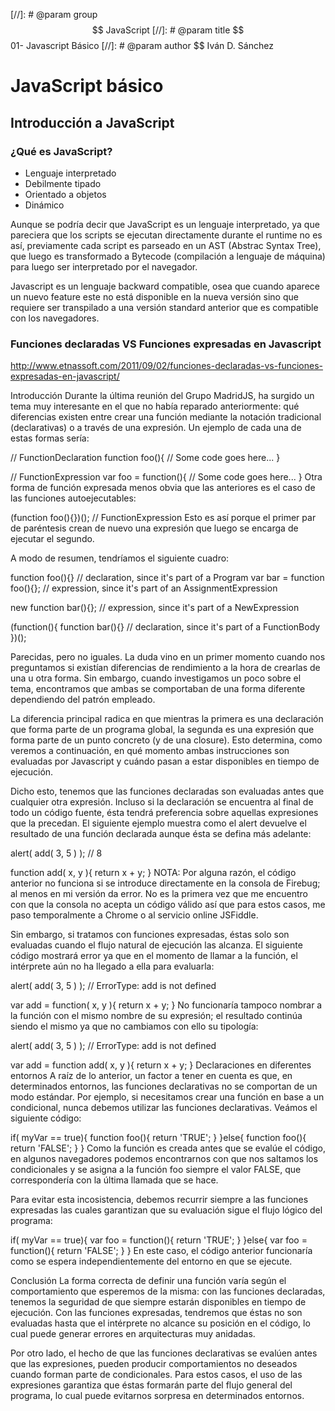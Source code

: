 [//]: # @param group $$ JavaScript
[//]: # @param title $$ 01- Javascript Básico
[//]: # @param author $$ Iván D. Sánchez

# JavaScript básico


## Introducción a JavaScript

### ¿Qué es JavaScript?

- Lenguaje interpretado
- Debilmente tipado 
- Orientado a objetos
- Dinámico


Aunque se podría decir que JavaScript es un lenguaje interpretado, ya que pareciera que los scripts se ejecutan directamente durante el runtime no es así, previamente cada script es parseado en un AST (Abstrac Syntax Tree), que luego es transformado a Bytecode (compilación a lenguaje de máquina) para luego ser interpretado por el navegador.


Javascript es un lenguaje backward compatible, osea que cuando aparece un nuevo feature este no está disponible en la nueva versión sino que requiere ser transpilado a una versión standard anterior que es compatible con los navegadores.


### Funciones declaradas VS Funciones expresadas en Javascript

http://www.etnassoft.com/2011/09/02/funciones-declaradas-vs-funciones-expresadas-en-javascript/

Introducción
Durante la última reunión del Grupo MadridJS, ha surgido un tema muy interesante en el que no había reparado anteriormente: qué diferencias existen entre crear una función mediante la notación tradicional (declarativas) o a través de una expresión. Un ejemplo de cada una de estas formas sería:

// FunctionDeclaration
function foo(){
  // Some code goes here...
}
 
// FunctionExpression
var foo = function(){
  // Some code goes here...
}
Otra forma de función expresada menos obvia que las anteriores es el caso de las funciones autoejecutables:

(function foo(){})(); // FunctionExpression
Esto es así porque el primer par de paréntesis crean de nuevo una expresión que luego se encarga de ejecutar el segundo.

A modo de resumen, tendríamos el siguiente cuadro:

  function foo(){} // declaration, since it's part of a Program
  var bar = function foo(){}; // expression, since it's part of an AssignmentExpression
 
  new function bar(){}; // expression, since it's part of a NewExpression
 
  (function(){
    function bar(){} // declaration, since it's part of a FunctionBody
  })();

Parecidas, pero no iguales.
La duda vino en un primer momento cuando nos preguntamos si existían diferencias de rendimiento a la hora de crearlas de una u otra forma. Sin embargo, cuando investigamos un poco sobre el tema, encontramos que ambas se comportaban de una forma diferente dependiendo del patrón empleado.

La diferencia principal radica en que mientras la primera es una declaración que forma parte de un programa global, la segunda es una expresión que forma parte de un punto concreto (y de una closure). Esto determina, como veremos a continuación, en qué momento ambas instrucciones son evaluadas por Javascript y cuándo pasan a estar disponibles en tiempo de ejecución.

Dicho esto, tenemos que las funciones declaradas son evaluadas antes que cualquier otra expresión. Incluso si la declaración se encuentra al final de todo un código fuente, ésta tendrá preferencia sobre aquellas expresiones que la precedan. El siguiente ejemplo muestra como el alert devuelve el resultado de una función declarada aunque ésta se defina más adelante:

alert( add( 3, 5 ) ); // 8
 
function add( x, y ){
  return x + y;
}
NOTA: Por alguna razón, el código anterior no funciona si se introduce directamente en la consola de Firebug; al menos en mi versión da error. No es la primera vez que me encuentro con que la consola no acepta un código válido así que para estos casos, me paso temporalmente a Chrome o al servicio online JSFiddle.

Sin embargo, si tratamos con funciones expresadas, éstas solo son evaluadas cuando el flujo natural de ejecución las alcanza. El siguiente código mostrará error ya que en el momento de llamar a la función, el intérprete aún no ha llegado a ella para evaluarla:

alert( add( 3, 5 ) ); // ErrorType: add is not defined
 
var add = function( x, y ){
  return x + y;
}
No funcionaría tampoco nombrar a la función con el mismo nombre de su expresión; el resultado continúa siendo el mismo ya que no cambiamos con ello su tipología:

alert( add( 3, 5 ) ); // ErrorType: add is not defined
 
var add = function add( x, y ){
  return x + y;
}
Declaraciones en diferentes entornos
A raíz de lo anterior, un factor a tener en cuenta es que, en determinados entornos, las funciones declarativas no se comportan de un modo estándar. Por ejemplo, si necesitamos crear una función en base a un condicional, nunca debemos utilizar las funciones declarativas. Veámos el siguiente código:

if( myVar == true){
  function foo(){ return 'TRUE'; }
}else{
  function foo(){ return 'FALSE'; }
}
Como la función es creada antes que se evalúe el código, en algunos navegadores podemos encontrarnos con que nos saltamos los condicionales y se asigna a la función foo siempre el valor FALSE, que correspondería con la última llamada que se hace.

Para evitar esta incosistencia, debemos recurrir siempre a las funciones expresadas las cuales garantizan que su evaluación sigue el flujo lógico del programa:

if( myVar == true){
  var foo = function(){ return 'TRUE'; }
}else{
  var foo = function(){ return 'FALSE'; }
}
En este caso, el código anterior funcionaría como se espera independientemente del entorno en que se ejecute.

Conclusión
La forma correcta de definir una función varía según el comportamiento que esperemos de la misma: con las funciones declaradas, tenemos la seguridad de que siempre estarán disponibles en tiempo de ejecución. Con las funciones expresadas, tendremos que éstas no son evaluadas hasta que el intérprete no alcance su posición en el código, lo cual puede generar errores en arquitecturas muy anidadas.

Por otro lado, el hecho de que las funciones declarativas se evalúen antes que las expresiones, pueden producir comportamientos no deseados cuando forman parte de condicionales. Para estos casos, el uso de las expresiones garantiza que éstas formarán parte del flujo general del programa, lo cual puede evitarnos sorpresa en determinados entornos.
